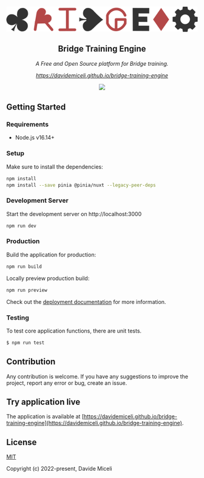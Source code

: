 <p align="center">
  <a href="https://github.com/davidemiceli/bridge-training-engine" target="_blank" rel="noopener noreferrer">
    <img src="assets/img/logo.png" alt="Bridge Training Engine">
  </a>
</p>
<h2 align="center">Bridge Training Engine</h2>
<p align="center"><em>A Free and Open Source platform for Bridge training.</em></p>
<p align="center"><a href="https://davidemiceli.github.io/bridge-training-engine"><em>https://davidemiceli.github.io/bridge-training-engine</em></a></p>
<p align="center"><a href="https://www.paypal.com/donate/?business=BRMDA5LUN5QB6&no_recurring=0&currency_code=EUR&amount=20&recurring_payment=Y&item_number=Donation%20to%20support%20Bridge%20Training%20Engine" target="_blank"><img src="https://img.shields.io/badge/paypal-donate-blue.svg"></a></p>

## Getting Started

### Requirements

- Node.js v16.14+

### Setup

Make sure to install the dependencies:

```bash
npm install
npm install --save pinia @pinia/nuxt --legacy-peer-deps
```

### Development Server

Start the development server on http://localhost:3000

```bash
npm run dev
```

### Production

Build the application for production:

```bash
npm run build
```

Locally preview production build:

```bash
npm run preview
```

Check out the [deployment documentation](https://nuxt.com/docs/getting-started/deployment) for more information.

### Testing

To test core application functions, there are unit tests.

```bash
$ npm run test
```

## Contribution

Any contribution is welcome. If you have any suggestions to improve the project, report any error or bug, create an issue.

## Try application live

The application is available at [https://davidemiceli.github.io/bridge-training-engine](https://davidemiceli.github.io/bridge-training-engine).

## License

[MIT](https://opensource.org/licenses/MIT)

Copyright (c) 2022-present, Davide Miceli